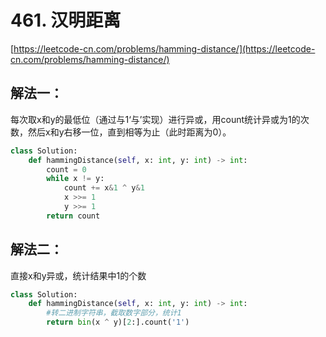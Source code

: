# 461. 汉明距离

[https://leetcode-cn.com/problems/hamming-distance/](https://leetcode-cn.com/problems/hamming-distance/)

## 解法一：

每次取x和y的最低位（通过与1‘与’实现）进行异或，用count统计异或为1的次数，然后x和y右移一位，直到相等为止（此时距离为0）。

```python
class Solution:
    def hammingDistance(self, x: int, y: int) -> int:
        count = 0
        while x != y:
            count += x&1 ^ y&1
            x >>= 1
            y >>= 1
        return count
```

## 解法二：

直接x和y异或，统计结果中1的个数

```python
class Solution:
    def hammingDistance(self, x: int, y: int) -> int:
        #转二进制字符串，截取数字部分，统计1
        return bin(x ^ y)[2:].count('1')
```

